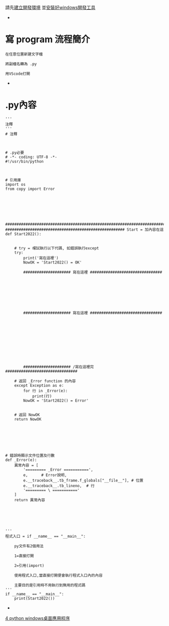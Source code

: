 
請先[建立開發環境](./1%20建立開發環境.md)
並[安裝好windows開發工具](./2%20windows開發工具下載安裝.md)

-

# 寫 program 流程簡介

    在任意位置新建文字檔
    
    將副檔名轉為 .py
    
    用VScode打開

-

# .py內容

  
  
  
  
  


    '''
    注釋
    '''
    # 注釋



    # .py必要
    # -*- coding: UTF-8 -*-
    #!/usr/bin/python



    # 引用庫
    import os
    from copy import Error







    #######################################################################
    ##################################################### Start = 加內容在這 
    def Start2022():


        # try = 嚐試執行以下代碼, 如錯誤執行except
        try:
            print('寫在這裡')
            NowOK = 'Start2022() = OK'

            ##################### 寫在這裡 ################################








            ##################### 寫在這裡 ################################











            ##################### /寫在這裡完 ################################

        # 返回 _Error function 的內容
        except Exception as e:
            for 行 in _Error(e):
                print(行)
            NowOK = 'Start2022() = Error'


        # 返回 NowOK
        return NowOK







    # 錯誤時顯示文件位置及行數
    def _Error(e):
        異常內容 = [
            '========= _Error ===========',
            e,      # Error說明,
            e.__traceback__.tb_frame.f_globals["__file__"], # 位置
            e.__traceback__.tb_lineno,  # 行
            '========= \ ==========='
        ]
        return 異常內容






    '''
    程式入口 = if __name__ == "__main__":

        py文件有2個用法

        1=直接打開

        2=引用(import)

        使用程式入口,當直接打開便會執行程式入口內的內容

        主要目的是引用時不用執行到無用的程式碼
    '''
    if __name__ == "__main__":
        print(Start2022())












    
    


-

[4 python windows桌面應用程序](./4%20python%20windows桌面應用程序.md)

